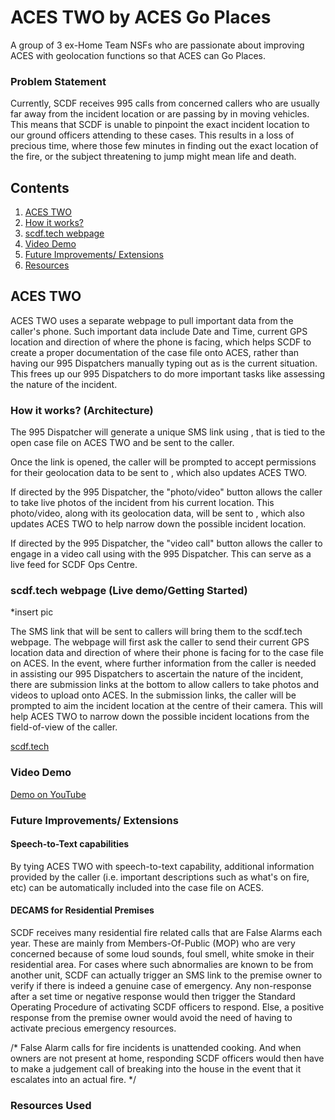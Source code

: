 # ACES TWO by ACES Go Places
A group of 3 ex-Home Team NSFs who are passionate about improving ACES with geolocation functions so that ACES can Go Places.

### Problem Statement
Currently, SCDF receives 995 calls from concerned callers who are usually far away from the incident location or are passing by in moving vehicles. 
This means that SCDF is unable to pinpoint the exact incident location to our ground officers attending to these cases. 
This results in a loss of precious time, where those few minutes in finding out the exact location of the fire, or the subject threatening to jump might mean life and death. 

## Contents
1. [ACES TWO](#ACES-TWO)
1. [How it works?](#How-it-works?)
1. [scdf.tech webpage](#scdf.tech)
1. [Video Demo](#video-demo)
1. [Future Improvements/ Extensions](#future-improvements)
1. [Resources](#resources)

## ACES TWO
ACES TWO uses a separate webpage to pull important data from the caller's phone.
Such important data include Date and Time, current GPS location and direction of where the phone is facing, which helps SCDF to create a proper documentation of the case file onto ACES, rather than having our 995 Dispatchers manually typing out as is the current situation. This frees up our 995 Dispatchers to do more important tasks like assessing the nature of the incident. 
### How it works? (Architecture)
The 995 Dispatcher will generate a unique SMS link using <service>, that is tied to the open case file on ACES TWO and be sent to the caller.


Once the link is opened, the caller will be prompted to accept permissions for their geolocation data to be sent to <service>, which also updates ACES TWO.
  
  
If directed by the 995 Dispatcher, the "photo/video" button allows the caller to take live photos of the incident from his current location. This photo/video, along with its geolocation data, will be sent to <service>, which also updates ACES TWO to help narrow down the possible incident location.
  

If directed by the 995 Dispatcher, the "video call" button allows the caller to engage in a video call using <service> with the 995 Dispatcher. This can serve as a live feed for SCDF Ops Centre. 

### scdf.tech webpage (Live demo/Getting Started)
*insert pic


The SMS link that will be sent to callers will bring them to the scdf.tech webpage. The webpage will first ask the caller to send their current GPS location data and direction of where their phone is facing for to the case file on ACES. In the event, where further information from the caller is needed in assisting our 995 Dispatchers to ascertain the nature of the incident, there are submission links at the bottom to allow callers to take photos and videos to upload onto ACES. In the submission links, the caller will be prompted to aim the incident location at the centre of their camera. This will help ACES TWO to narrow down the possible incident locations from the field-of-view of the caller.

[scdf.tech](https://scdf.tech)

### Video Demo
[Demo on YouTube](https://youtube.com)

### Future Improvements/ Extensions
#### Speech-to-Text capabilities
By tying ACES TWO with speech-to-text capability, additional information provided by the caller (i.e. important descriptions such as what's on fire, etc) can be automatically included into the case file on ACES.

#### DECAMS for Residential Premises
SCDF receives many residential fire related calls that are False Alarms each year. These are mainly from Members-Of-Public (MOP) who are very concerned because of some loud sounds, foul smell, white smoke in their residential area. 
For cases where such abnormalies are known to be from another unit, SCDF can actually trigger an SMS link to the premise owner to verify if there is indeed a genuine case of emergency.
Any non-response after a set time or negative response would then trigger the Standard Operating Procedure of activating SCDF officers to respond. 
Else, a positive response from the premise owner would avoid the need of having to activate precious emergency resources.

/* False Alarm calls for fire incidents is unattended cooking. And when owners are not present at home, responding SCDF officers would then have to make a judgement call of breaking into the house in the event that it escalates into an actual fire. */


### Resources Used
